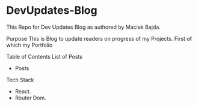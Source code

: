 # DevUpdates-Blog
This Repo for Dev Updates Blog as authored by Maciek Bajda.

Purpose
This is Blog to update readers on progress of my Projects.
First of which my Portfolio

Table of Contents
List of Posts
- Posts

Tech Stack
 -  React.
 -  Router Dom.
